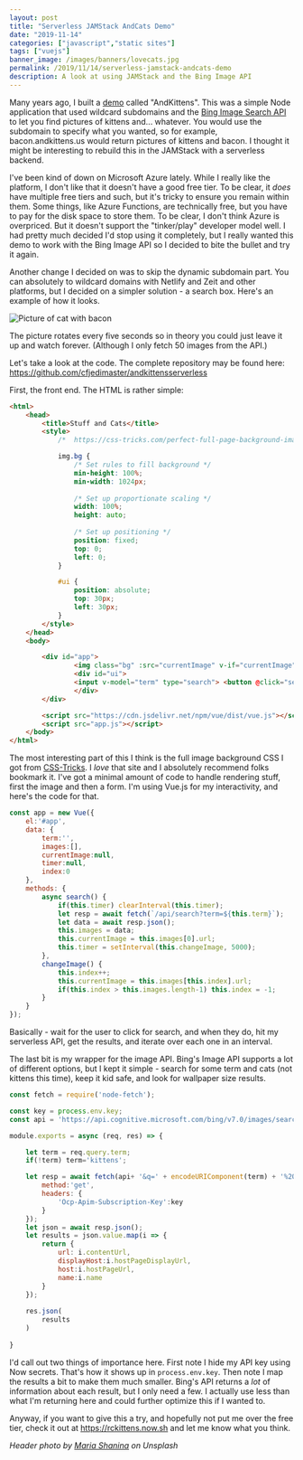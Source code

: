 ```yaml
---
layout: post
title: "Serverless JAMStack AndCats Demo"
date: "2019-11-14"
categories: ["javascript","static sites"]
tags: ["vuejs"]
banner_image: /images/banners/lovecats.jpg
permalink: /2019/11/14/serverless-jamstack-andcats-demo
description: A look at using JAMStack and the Bing Image API
---
```


Many years ago, I built a [demo](https://www.raymondcamden.com/2013/08/27/Another-Node-Experiment-AndKittens) called "AndKittens". This was a simple Node application that used wildcard subdomains and the [Bing Image Search API](https://azure.microsoft.com/en-us/services/cognitive-services/bing-image-search-api/) to let you find pictures of kittens and... whatever. You would use the subdomain to specify what you wanted, so for example, bacon.andkittens.us would return pictures of kittens and bacon. I thought it might be interesting to rebuild this in the JAMStack with a serverless backend. 

I've been kind of down on Microsoft Azure lately. While I really like the platform, I don't like that it doesn't have a good free tier. To be clear, it *does* have multiple free tiers and such, but it's tricky to ensure you remain within them. Some things, like Azure Functions, are technically free, but you have to pay for the disk space to store them. To be clear, I don't think Azure is overpriced. But it doesn't support the "tinker/play" developer model well. I had pretty much decided I'd stop using it completely, but I really wanted this demo to work with the Bing Image API so I decided to bite the bullet and try it again.

Another change I decided on was to skip the dynamic subdomain part. You can absolutely to wildcard domains with Netlify and Zeit and other platforms, but I decided on a simpler solution - a search box. Here's an example of how it looks.

<img src="https://static.raymondcamden.com/images/2019/11/baconcat.jpg" alt="Picture of cat with bacon" class="imgborder imgcenter">

The picture rotates every five seconds so in theory you could just leave it up and watch forever. (Although I only fetch 50 images from the API.) 

Let's take a look at the code. The complete repository may be found here: <https://github.com/cfjedimaster/andkittensserverless>

First, the front end. The HTML is rather simple:

```html
<html>
	<head>
		<title>Stuff and Cats</title>
		<style>
			/* 	https://css-tricks.com/perfect-full-page-background-image/ */

			img.bg {
				/* Set rules to fill background */
				min-height: 100%;
				min-width: 1024px;
				
				/* Set up proportionate scaling */
				width: 100%;
				height: auto;
				
				/* Set up positioning */
				position: fixed;
				top: 0;
				left: 0;
			}

			#ui {
				position: absolute;
				top: 30px;
				left: 30px;
			}
		</style>
	</head>
	<body>

		<div id="app">
				<img class="bg" :src="currentImage" v-if="currentImage">
				<div id="ui">
				<input v-model="term" type="search"> <button @click="search" :disabled="!term">Search</button>
				</div>
		</div>

		<script src="https://cdn.jsdelivr.net/npm/vue/dist/vue.js"></script>
		<script src="app.js"></script>
	</body>
</html>
```

The most interesting part of this I think is the full image background CSS I got from [CSS-Tricks](https://css-tricks.com/perfect-full-page-background-image/). I *love* that site and I absolutely recommend folks bookmark it. I've got a minimal amount of code to handle rendering stuff, first the image and then a form. I'm using Vue.js for my interactivity, and here's the code for that.

```js
const app = new Vue({
	el:'#app',
	data: {
		term:'',
		images:[],
		currentImage:null,
		timer:null,
		index:0
	},
	methods: {
		async search() {
			if(this.timer) clearInterval(this.timer);
			let resp = await fetch(`/api/search?term=${this.term}`);
			let data = await resp.json();
			this.images = data;
			this.currentImage = this.images[0].url;
			this.timer = setInterval(this.changeImage, 5000);
		},
		changeImage() {
			this.index++;
			this.currentImage = this.images[this.index].url;
			if(this.index > this.images.length-1) this.index = -1;
		}
	}
});
```

Basically - wait for the user to click for search, and when they do, hit my serverless API, get the results, and iterate over each one in an interval. 

The last bit is my wrapper for the image API. Bing's Image API supports a lot of different options, but I kept it simple - search for some term and cats (not kittens this time), keep it kid safe, and look for wallpaper size results.

```js
const fetch = require('node-fetch');

const key = process.env.key;
const api = 'https://api.cognitive.microsoft.com/bing/v7.0/images/search?safeSearch=strict&size=wallpaper&count=50';

module.exports = async (req, res) => {

	let term = req.query.term;
	if(!term) term='kittens';

	let resp = await fetch(api+ '&q=' + encodeURIComponent(term) + '%20AND%20cats', {
		method:'get',
		headers: {
			'Ocp-Apim-Subscription-Key':key
		}
	});
	let json = await resp.json();
	let results = json.value.map(i => {
		return {
			url: i.contentUrl,
			displayHost:i.hostPageDisplayUrl,
			host:i.hostPageUrl,
			name:i.name
		}
	});
	
	res.json(
		results
	)
	
}
 ``` 

 I'd call out two things of importance here. First note I hide my API key using Now secrets. That's how it shows up in `process.env.key`. Then note I map the results a bit to make them much smaller. Bing's API returns a *lot* of information about each result, but I only need a few. I actually use less than what I'm returning here and could further optimize this if I wanted to.

 Anyway, if you want to give this a try, and hopefully not put me over the free tier, check it out at <https://rckittens.now.sh> and let me know what you think.

 <i>Header photo by <a href="[t](https://unsplash.com/@mariashanina?utm_source=unsplash&utm_medium=referral&utm_content=creditCopyText)">Maria Shanina</a> on Unsplash</i>
